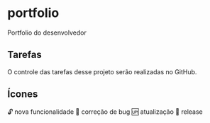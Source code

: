 # portfolio
Portfolio do desenvolvedor

## Tarefas

O controle das tarefas desse projeto serão realizadas no GitHub.

## Ícones

:unlock: nova funcionalidade
:bug: correção de bug
:up: atualização
:memo: release